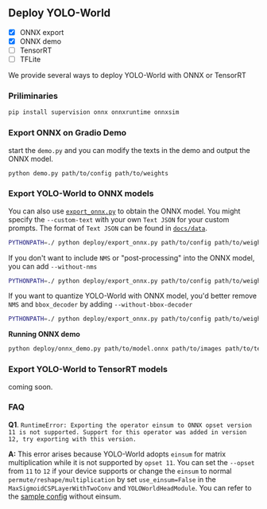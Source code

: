## Deploy YOLO-World

- [x] ONNX export
- [x] ONNX demo
- [ ] TensorRT
- [ ] TFLite

We provide several ways to deploy YOLO-World with ONNX or TensorRT

### Priliminaries

```bash
pip install supervision onnx onnxruntime onnxsim
```

### Export ONNX on Gradio Demo

start the `demo.py` and you can modify the texts in the demo and output the ONNX model.

```bash
python demo.py path/to/config path/to/weights
```

### Export YOLO-World to ONNX models

You can also use [`export_onnx.py`](../deploy/export_onnx.py) to obtain the ONNX model. You might specify the `--custom-text` with your own `Text JSON` for your custom prompts. The format of `Text JSON` can be found in [`docs/data`](../docs/data.md).

```bash
PYTHONPATH=./ python deploy/export_onnx.py path/to/config path/to/weights --custom-text path/to/customtexts --opset 11
```

If you don't want to include `NMS` or "post-processing" into the ONNX model, you can add `--without-nms`
```bash
PYTHONPATH=./ python deploy/export_onnx.py path/to/config path/to/weights --custom-text path/to/customtexts --opset 11 --without-nms
```

If you want to quantize YOLO-World with ONNX model, you'd better remove `NMS` and `bbox_decoder` by adding `--without-bbox-decoder`

```bash
PYTHONPATH=./ python deploy/export_onnx.py path/to/config path/to/weights --custom-text path/to/customtexts --opset 11 --without-bbox-decoder
```

**Running ONNX demo**

```bash
python deploy/onnx_demo.py path/to/model.onnx path/to/images path/to/texts
```


### Export YOLO-World to TensorRT models

coming soon.

### FAQ

**Q1**. `RuntimeError: Exporting the operator einsum to ONNX opset version 11 is not supported. Support for this operator was added in version 12, try exporting with this version.`

**A:** This error arises because YOLO-World adopts `einsum` for matrix multiplication while it is not supported by `opset 11`. You can set the `--opset` from `11` to `12` if your device supports or change the `einsum` to normal `permute/reshape/multiplication` by set `use_einsum=False` in the `MaxSigmoidCSPLayerWithTwoConv` and `YOLOWorldHeadModule`. You can refer to the [sample config](../configs/pretrain/yolo_world_v2_m_vlpan_bn_noeinsum_2e-3_100e_4x8gpus_obj365v1_goldg_train_lvis_minival.py) without einsum.

